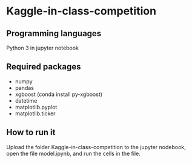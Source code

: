 # Kaggle-in-class-competition
## Programming languages
Python 3 in jupyter notebook
## Required packages
* numpy
* pandas
* xgboost (conda install py-xgboost)
* datetime
* matplotlib.pyplot
* matplotlib.ticker
## How to run it
Upload the folder Kaggle-in-class-competition to the jupyter nodebook, open the file model.ipynb, and run the cells in the file.
